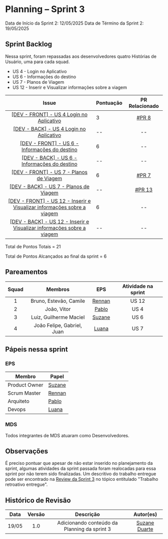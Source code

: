 # Planning – Sprint 3

Data de Início da Sprint 2: 12/05/2025
Data de Término da Sprint 2: 19/05/2025

## Sprint Backlog

Nessa sprint, foram repassadas aos desenvolvedores quatro Histórias de Usuário, uma para cada squad.  

- US 4 - Login no Aplicativo
- US 6 - Informações do destino 
- US 7 - Planos de Viagem 
- US 12 - Inserir e Visualizar informações sobre a viagem 

| **Issue**                                                            | **Pontuação** | **PR Relacionado**|
| :--------------------------------------------------------------------: | :------------- | :-----------: | 
| [[DEV - FRONT] - US 4 Login no Aplicativo](https://github.com/fga-eps-mds/2025.1-VaiPelaSombra-docs/issues/33)| 3             |       [#PR 8](https://github.com/fga-eps-mds/2025.1-VaiPelaSombra-FrontEnd/pull/8)       | 
| [[DEV - BACK] - US 4 Login no Aplicativo](https://github.com/fga-eps-mds/2025.1-VaiPelaSombra-docs/issues/33)| --             |       --       | 
| [[DEV - FRONT] - US 6 - Informações do destino ](https://github.com/fga-eps-mds/2025.1-VaiPelaSombra-docs/issues/27)| 6             |       --       | 
| [[DEV - BACK] - US 6 - Informações do destino](https://github.com/fga-eps-mds/2025.1-VaiPelaSombra-docs/issues/27)| --             |       --       | 
| [[DEV - FRONT] - US 7 - Planos de Viagem](https://github.com/fga-eps-mds/2025.1-VaiPelaSombra-docs/issues/19)| 6             |       [#PR 7](https://github.com/fga-eps-mds/2025.1-VaiPelaSombra-FrontEnd/pull/7)       | 
| [[DEV - BACK] - US 7 - Planos de Viagem](https://github.com/fga-eps-mds/2025.1-VaiPelaSombra-docs/issues/19)| --            |       [#PR 13](https://github.com/fga-eps-mds/2025.1-VaiPelaSombra-BackEnd/pull/13)      | 
| [[DEV - FRONT] - US 12 - Inserir e Visualizar informações sobre a viagem](https://github.com/fga-eps-mds/2025.1-VaiPelaSombra-docs/issues/30)| 6             |       --       | 
| [[DEV - BACK] - US 12 - Inserir e Visualizar informações sobre a viagem](https://github.com/fga-eps-mds/2025.1-VaiPelaSombra-docs/issues/30)| --             |       --       | 

Total de Pontos Totais = 21

Total de Pontos Alcançados ao final da sprint = 6

## Pareamentos

| Squad | Membros | EPS | Atividade na sprint |
|:--------: | :-------: | :-------:| :-----:|
| 1 | Bruno, Estevão, Camile  | [Rennan](https://github.com/renannOgomes) | US 12 |
| 2 | João, Vitor | [Pablo](https://github.com/PabloGJBS) | US 4  |
| 3 | Luiz, Guilherme Maciel | [Suzane](https://github.com/suzaneaduarte) | US 6 |
| 4 | João Felipe, Gabriel, Juan  | [Luana](https://github.com/luanatorress) | US 7 |

## Pápeis nessa sprint

### EPS
Membro| Papel
------------ | --------------
Product Owner |  [Suzane](https://github.com/suzaneaduarte) 
Scrum Master | [Rennan](https://github.com/renannOgomes)
Arquiteto | [Pablo](https://github.com/PabloGJBS)
Devops | [Luana](https://github.com/luanatorress)

### MDS
Todos integrantes de MDS atuaram como Desenvolvedores. 

## Observações

É preciso pontuar que apesar de não estar inserido no planejamento da sprint, algumas atividades da sprint passada foram realocadas para essa sprint por não terem sido finalizadas. Um descritivo do trabalho entregue pode ser encontrado na [Review da Sprint 3](https://fga-eps-mds.github.io/2025.1-VaiPelaSombra-docs/Sprints/Sprint3/Review/) no tópico entitulado "Trabalho retroativo entregue". 

## Histórico de Revisão
| Data | Versão | Descrição | Autor(es)|
|:----:|:------:|:---------:|:--------:|
| 19/05 | 1.0 | Adicionando conteúdo da Planning da sprint 3| [Suzane Duarte](https://github.com/suzaneaduarte)|